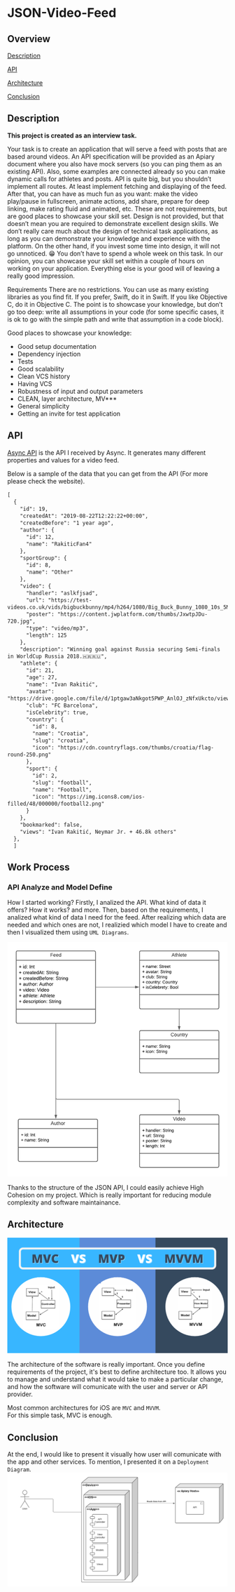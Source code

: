 # JSON-Video-Feed

## Overview
[Description](#description)

[API](#api)

[Architecture](#architecture)

[Conclusion](#conclusion)

## Description
**This project is created as an interview task.**

Your task is to create an application that will serve a feed with posts that are based around
videos. An API specification will be provided as an Apiary document where you also have
mock servers (so you can ping them as an existing API). Also, some examples are
connected already so you can make dynamic calls for athletes and posts.
API is quite big, but you shouldn’t implement all routes. At least implement fetching and
displaying of the feed. After that, you can have as much fun as you want: make the video
play/pause in fullscreen, animate actions, add share, prepare for deep linking, make rating
fluid and animated, etc. These are not requirements, but are good places to showcase your
skill set.
Design is not provided, but that doesn’t mean you are required to demonstrate excellent
design skills. We don’t really care much about the design of technical task applications, as
long as you can demonstrate your knowledge and experience with the platform. On the other
hand, if you invest some time into design, it will not go unnoticed. 😁
You don’t have to spend a whole week on this task. In our opinion, you can showcase your
skill set within a couple of hours on working on your application. Everything else is your good
will of leaving a really good impression.

Requirements
There are no restrictions. You can use as many existing libraries as you find fit.
If you prefer, Swift, do it in Swift. If you like Objective C, do it in Objective C.
The point is to showcase your knowledge, but don’t go too deep: write all assumptions in
your code (for some specific cases, it is ok to go with the simple path and write that
assumption in a code block).

Good places to showcase your knowledge:
- Good setup documentation
- Dependency injection
- Tests
- Good scalability
- Clean VCS history
- Having VCS
- Robustness of input and output parameters
- CLEAN, layer architecture, MV***
- General simplicity
- Getting an invite for test application

## API
<a href="https://technicaltaskapi.docs.apiary.io/#introduction/accepted-headers/accept-language">Async API</a> is the API I received by Async. It generates many different properties and values for a video feed.

Below is a sample of the data that you can get from the API (For more please check the website).
```
[
  {
    "id": 19,
    "createdAt": "2019-08-22T12:22:22+00:00",
    "createdBefore": "1 year ago",
    "author": {
      "id": 12,
      "name": "RakiticFan4"
    },
    "sportGroup": {
      "id": 8,
      "name": "Other"
    },
    "video": {
      "handler": "aslkfjsad",
      "url": "https://test-videos.co.uk/vids/bigbuckbunny/mp4/h264/1080/Big_Buck_Bunny_1080_10s_5MB.mp4",
      "poster": "https://content.jwplatform.com/thumbs/JxwtpJDu-720.jpg",
      "type": "video/mp3",
      "length": 125
    },
    "description": "Winning goal against Russia securing Semi-finals in WorldCup Russia 2018.🇭🇷🇷🇺",
    "athlete": {
      "id": 21,
      "age": 27,
      "name": "Ivan Rakitić",
      "avatar": "https://drive.google.com/file/d/1ptgaw3aNkgot5PWP_AnlOJ_zNfxUkcto/view",
      "club": "FC Barcelona",
      "isCelebrity": true,
      "country": {
        "id": 8,
        "name": "Croatia",
        "slug": "croatia",
        "icon": "https://cdn.countryflags.com/thumbs/croatia/flag-round-250.png"
      },
      "sport": {
        "id": 2,
        "slug": "football",
        "name": "Football",
        "icon": "https://img.icons8.com/ios-filled/48/000000/football2.png"
      }
    },
    "bookmarked": false,
    "views": "Ivan Rakitić, Neymar Jr. + 46.8k others"
  },
  ]
```
## Work Process
### API Analyze and Model Define
How I started working?
Firstly, I analized the API. What kind of data it offers? How it works? and more.
Then, based on the requirements, I analized what kind of data I need for the feed. After realizing which data are needed and which ones are not, I realizied which model I have to create and then I visualized them using `UML Diagrams`. 

<img src="UML-Diagram.png">

Thanks to the structure of the JSON API, I could easily achieve High Cohesion on my project. Which is really important for reducing module complexity and software maintainance. 

## Architecture

<img src="mvc-mvp-mvvm.png">

The architecture of the software is really important. Once you define requirements of the project, it's best to define architecture too. It allows you to manage and understand what it would take to make a particular change, and how the software will comunicate with the user and server or API provider.

Most common architectures for iOS are `MVC` and `MVVM`.<br>
For this simple task, MVC is enough.<br>

## Conclusion
At the end, I would like to present it visually how user will comunicate with the app and other services. To mention, I presented it on a `Deployment Diagram`.
<img src="Depoyment-Diagram.png">
